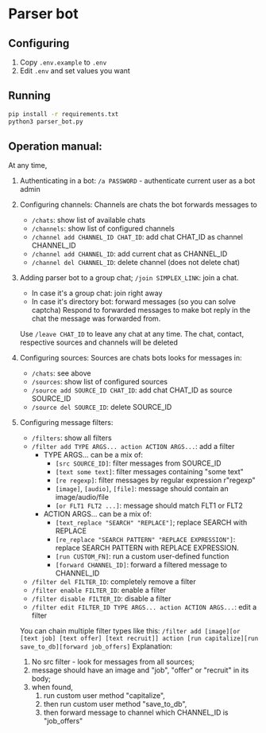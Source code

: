 # Parser bot

## Configuring

1. Copy `.env.example` to `.env`
2. Edit `.env` and set values you want

## Running

```bash
pip install -r requirements.txt
python3 parser_bot.py
```

## Operation manual:

At any time, 

1. Authenticating in a bot:
   `/a PASSWORD` - authenticate current user as a bot admin

2. Configuring channels:
   Channels are chats the bot forwards messages to
   - `/chats`: show list of available chats
   - `/channels`: show list of configured channels
   - `/channel add CHANNEL_ID CHAT_ID`: add chat CHAT_ID as channel CHANNEL_ID
   - `/channel add CHANNEL_ID`: add current chat as CHANNEL_ID
   - `/channel del CHANNEL_ID`: delete channel (does not delete chat)

2. Adding parser bot to a group chat;
   `/join SIMPLEX_LINK`: join a chat.
   - In case it's a group chat: join right away
   - In case it's directory bot: forward messages (so you can solve captcha)
   Respond to forwarded messages to make bot reply in the chat the message was forwarded from.

   Use `/leave CHAT_ID` to leave any chat at any time. The chat, contact, respective sources and channels will be deleted

3. Configuring sources:
   Sources are chats bots looks for messages in:
   - `/chats`: see above
   - `/sources`: show list of configured sources
   - `/source add SOURCE_ID CHAT_ID`: add chat CHAT_ID as source SOURCE_ID
   - `/source del SOURCE_ID`: delete SOURCE_ID

4. Configuring message filters:
   - `/filters`: show all filters
   - `/filter add TYPE ARGS... action ACTION ARGS...`: add a filter
     + TYPE ARGS... can be a mix of:
       - `[src SOURCE_ID]`: filter messages from SOURCE_ID
       - `[text some text]`: filter messages containing "some text"
       - `[re regexp]`: filter messages by regular expression r"regexp"
       - `[image]`, `[audio]`, `[file]`: message should contain an image/audio/file
       - `[or FLT1 FLT2 ...]`: message should match FLT1 or FLT2 
     + ACTION ARGS... can be a mix of:
       - `[text_replace "SEARCH" "REPLACE"]`; replace SEARCH with REPLACE
       - `[re_replace "SEARCH PATTERN" "REPLACE EXPRESSION"]`: replace SEARCH PATTERN with REPLACE EXPRESSION. 
       - `[run CUSTOM_FN]`: run a custom user-defined function
       - `[forward CHANNEL_ID]`: forward a filtered message to CHANNEL_ID
   - `/filter del FILTER_ID`: completely remove a filter
   - `/filter enable FILTER_ID`: enable a filter
   - `/filter disable FILTER_ID`: disable a filter
   - `/filter edit FILTER_ID TYPE ARGS... action ACTION ARGS...`: edit a filter

   You can chain multiple filter types like this:
   `/filter add [image][or [text job] [text offer] [text recruit]] action [run capitalize][run save_to_db][forward job_offers]`
   Explanation:
   1. No src filter - look for messages from all sources;
   2. message should have an image and "job", "offer" or "recruit" in its body;
   3. when found,
      1. run custom user method "capitalize",
      2. then run custom user method "save_to_db",
      3. then forward message to channel which CHANNEL_ID is "job_offers"


